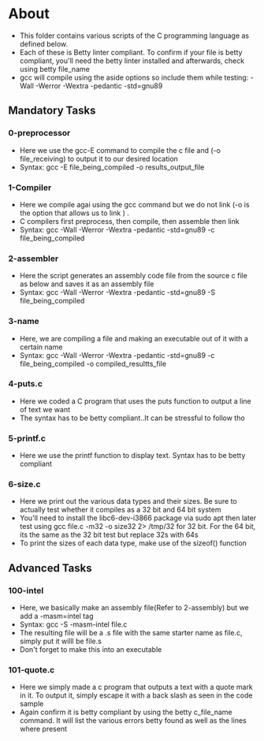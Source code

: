 # About #
- This folder contains various scripts of the C programming language as defined below.
- Each of these is Betty linter compliant. To confirm if your file is betty compliant, you'll need the betty linter installed and afterwards, check using betty file_name
- gcc will compile using the aside options so include them while testing: -Wall -Werror -Wextra -pedantic -std=gnu89

## Mandatory Tasks ##

### 0-preprocessor ###
- Here we use the gcc-E command to compile the c file and (-o file_receiving) to output it to our desired location
- Syntax: gcc -E file_being_compiled -o results_output_file

### 1-Compiler ###
- Here we compile agai using the gcc command but we do not link (-o is the option that allows us to link ) .
- C compilers first preprocess, then compile, then assemble then link
- Syntax: gcc -Wall -Werror -Wextra -pedantic -std=gnu89 -c file_being_compiled

### 2-assembler ###
- Here the script generates an assembly code file from the source c file as below and saves it as an assembly file
- Syntax: gcc -Wall -Werror -Wextra -pedantic -std=gnu89 -S file_being_compiled

### 3-name ###
- Here, we are compiling a file and making an executable out of it with a certain name
- Syntax: gcc -Wall -Werror -Wextra -pedantic -std=gnu89 -c file_being_compiled -o compiled_resultts_file

### 4-puts.c ###
- Here we coded a C program that uses the puts function to output a line of text we want
- The syntax has to be betty compliant..It can be stressful to follow tho

### 5-printf.c ###
- Here we use the printf function to display text. Syntax has to be betty compliant

### 6-size.c ###
- Here we print out the various data types and their sizes. Be sure to actually test whether it compiles as a 32 bit and 64 bit system
- You'll need to install the libc6-dev-i3866 package via sudo apt then later test using gcc file.c -m32 -o size32 2> /tmp/32 for 32 bit. For the 64 bit, its the same as the 32 bit test but replace 32s with 64s
- To print the sizes of each data type, make use of the sizeof() function

## Advanced Tasks ##

### 100-intel ###
- Here, we basically make an assembly file(Refer to 2-assembly) but we add a -masm=intel tag
- Syntax: gcc -S -masm-intel file.c
- The resulting file will be a .s file with the same starter name as file.c, simply put it willl be file.s
- Don't forget to make this into an executable

### 101-quote.c ###
- Here we simply made a c program that outputs a text with a quote mark in it. To output it, simply escape it with a back slash as seen in the code sample
- Again confirm it is betty compliant by using the betty c_file_name command. It will list the various errors betty found as well as the lines where present
